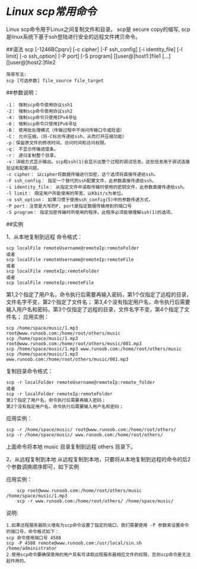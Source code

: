 # *Linux scp常用命令*

Linux scp命令用于Linux之间复制文件和目录。
scp是 secure copy的缩写, scp是linux系统下基于ssh登陆进行安全的远程文件拷贝命令。

##语法
    scp [-1246BCpqrv] [-c cipher] [-F ssh_config] [-i identity_file]
    [-l limit] [-o ssh_option] [-P port] [-S program]
    [[user@]host1:]file1 [...] [[user@]host2:]file2

    简易写法:
    scp [可选参数] file_source file_target 

##参数说明：

    -1： 强制scp命令使用协议ssh1
    -2： 强制scp命令使用协议ssh2
    -4： 强制scp命令只使用IPv4寻址
    -6： 强制scp命令只使用IPv6寻址
    -B： 使用批处理模式（传输过程中不询问传输口令或短语）
    -C： 允许压缩。（将-C标志传递给ssh，从而打开压缩功能）
    -p：保留原文件的修改时间，访问时间和访问权限。
    -q： 不显示传输进度条。
    -r： 递归复制整个目录。
    -v：详细方式显示输出。scp和ssh(1)会显示出整个过程的调试信息。这些信息用于调试连接验证和配置问题。
    -c cipher： 以cipher将数据传输进行加密，这个选项将直接传递给ssh。
    -F ssh_config： 指定一个替代的ssh配置文件，此参数直接传递给ssh。
    -i identity_file： 从指定文件中读取传输时使用的密钥文件，此参数直接传递给ssh。
    -l limit： 限定用户所能使用的带宽，以Kbit/s为单位。
    -o ssh_option： 如果习惯于使用ssh_config(5)中的参数传递方式，
    -P port：注意是大写的P, port是指定数据传输用到的端口号
    -S program： 指定加密传输时所使用的程序。此程序必须能够理解ssh(1)的选项。

##实例

1、从本地复制到远程
命令格式：

    scp localFile remoteUsername@remoteIp:remoteFolder 
    或者 
    scp localFile remoteUsername@remoteIp:remoteFile 
    或者 
    scp localFile remoteIp:remoteFolder 
    或者 
    scp localFile remoteIp:remoteFile 

第1,2个指定了用户名，命令执行后需要再输入密码，第1个仅指定了远程的目录，文件名字不变，第2个指定了文件名；
第3,4个没有指定用户名，命令执行后需要输入用户名和密码，第3个仅指定了远程的目录，文件名字不变，第4个指定了文件名；
应用实例：

    scp /home/space/music/1.mp3 root@www.runoob.com:/home/root/others/music 
    scp /home/space/music/1.mp3 root@www.runoob.com:/home/root/others/music/001.mp3 
    scp /home/space/music/1.mp3 www.runoob.com:/home/root/others/music 
    scp /home/space/music/1.mp3 www.runoob.com:/home/root/others/music/001.mp3 

复制目录命令格式：

    scp -r localFolder remoteUsername@remoteIp:remote_folder 
    或者 
    scp -r localFolder remoteIp:remoteFolder 
    第1个指定了用户名，命令执行后需要再输入密码；
    第2个没有指定用户名，命令执行后需要输入用户名和密码；

应用实例：

    scp -r /home/space/music/ root@www.runoob.com:/home/root/others/ 
    scp -r /home/space/music/ www.runoob.com:/home/root/others/ 

上面命令将本地 music 目录复制到远程 others 目录下。

2、从远程复制到本地
从远程复制到本地，只要将从本地复制到远程的命令的后2个参数调换顺序即可，如下实例

应用实例：
```shell
    scp root@www.runoob.com:/home/root/others/music /home/space/music/1.mp3 
    scp -r www.runoob.com:/home/root/others/ /home/space/music/
```

说明:

    1.如果远程服务器防火墙有为scp命令设置了指定的端口，我们需要使用 -P 参数来设置命令的端口号，命令格式如下：
    scp 命令使用端口号 4588
    scp -P 4588 remote@www.runoob.com:/usr/local/sin.sh /home/administrator
    2.使用scp命令要确保使用的用户具有可读取远程服务器相应文件的权限，否则scp命令是无法起作用的。